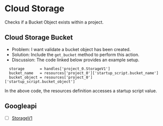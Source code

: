 # Cloud Storage

Checks if a Bucket Object exists within a project.

## Cloud Storage Bucket 

* Problem: I want validate a bucket object has been created.
* Solution: Include the `get_bucket` method to perform this action.
* Discussion: The code linked below provides an example setup.

```
  storage       = handles['project_0.StorageV1']
  bucket_name   = resources['project_0']['startup_script.bucket_name']
  bucket_object = resources['project_0']['startup_script.bucket_object']
```

In the above code, the resources definition accesses a startup script value.

## Googleapi 

-[ ] [StorageV1](https://googleapis.dev/ruby/google-api-client/latest/Google/Apis/StorageV1.html)
